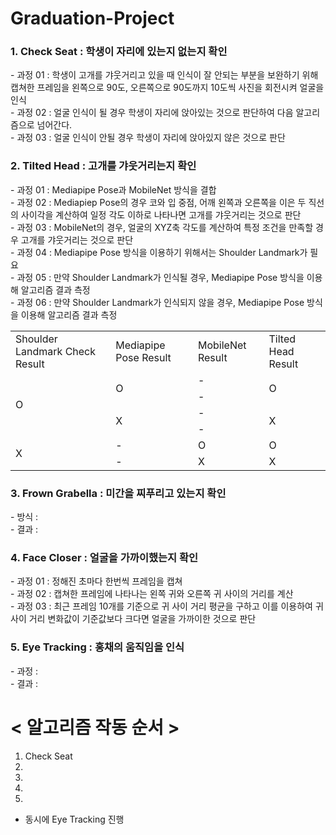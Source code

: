 # Graduation-Project

<h3> 1. Check Seat : 학생이 자리에 있는지 없는지 확인 </h3>
 - 과정 01 : 학생이 고개를 갸웃거리고 있을 때 인식이 잘 안되는 부분을 보완하기 위해 캡쳐한 프레임을 왼쪽으로 90도, 오른쪽으로 90도까지 10도씩 사진을 회전시켜 얼굴을 인식 <br>
 - 과정 02 : 얼굴 인식이 될 경우 학생이 자리에 앉아있는 것으로 판단하여 다음 알고리즘으로 넘어간다. <br>
 - 과정 03 : 얼굴 인식이 안될 경우 학생이 자리에 앉아있지 않은 것으로 판단 <br>

<h3> 2. Tilted Head : 고개를 갸웃거리는지 확인 </h3>
 - 과정 01 : Mediapipe Pose과 MobileNet 방식을 결합 <br>
 - 과정 02 : Mediapiep Pose의 경우 코와 입 중점, 어깨 왼쪽과 오른쪽을 이은 두 직선의 사이각을 계산하여 일정 각도 이하로 나타나면 고개를 갸웃거리는 것으로 판단 <br>
 - 과정 03 : MobileNet의 경우, 얼굴의 XYZ축 각도를 계산하여 특정 조건을 만족할 경우 고개를 갸웃거리는 것으로 판단 <br>
 - 과정 04 : Mediapipe Pose 방식을 이용하기 위해서는 Shoulder Landmark가 필요 <br>
 - 과정 05 : 만약 Shoulder Landmark가 인식될 경우, Mediapipe Pose 방식을 이용해 알고리즘 결과 측정 <br>
 - 과정 06 : 만약 Shoulder Landmark가 인식되지 않을 경우, Mediapipe Pose 방식을 이용해 알고리즘 결과 측정 <br>
   
<table>
    <tr>
        <td> Shoulder Landmark Check Result </td>
        <td> Mediapipe Pose Result </td>
        <td> MobileNet Result </td>
        <td> Tilted Head Result </td>
    </tr>
    <tr>
        <td rowspan="4"> O </td>
        <td rowspan="2"> O </td>
        <td> - </td>
        <td rowspan="2"> O </td>
    </tr>
    <tr>
        <td> - </td>
    </tr>
    <tr>
        <td rowspan="2"> X </td>
        <td> - </td>
        <td rowspan="2"> X </td>
    </tr>
    <tr>
        <td> - </td>
    </tr>
    <tr>
        <td rowspan="2"> X </td>
        <td> - </td>
        <td> O </td>
        <td> O</td>
    </tr>
    <tr>
        <td> - </td>
        <td> X </td>
        <td> X </td>
    </tr>
</table>

<h3> 3. Frown Grabella : 미간을 찌푸리고 있는지 확인 </h3>
 - 방식 :  <br>
 - 결과 :  <br>

<h3> 4. Face Closer : 얼굴을 가까이했는지 확인 </h3>
 - 과정 01 : 정해진 초마다 한번씩 프레임을 캡쳐 <br>
 - 과정 02 : 캡쳐한 프레임에 나타나는 왼쪽 귀와 오른쪽 귀 사이의 거리를 계산 <br>
 - 과정 03 : 최근 프레임 10개를 기준으로 귀 사이 거리 평균을 구하고 이를 이용하여 귀 사이 거리 변화값이 기준값보다 크다면 얼굴을 가까이한 것으로 판단 <br>

<h3> 5. Eye Tracking : 홍채의 움직임을 인식 </h3>
 - 과정 :  <br>
 - 결과 :  <br>

# < 알고리즘 작동 순서 >
1. Check Seat <br>
2.  <br>
3.  <br>
4.  <br>
5.  <br>

 + 동시에 Eye Tracking 진행 <br>